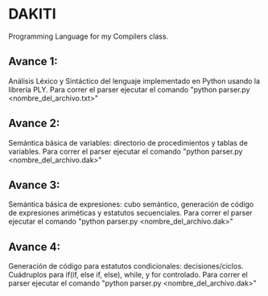 # DAKITI
Programming Language for my Compilers class.


## Avance 1:
Análisis Léxico y Sintáctico del lenguaje implementado en Python usando la librería PLY. Para correr el parser ejecutar el comando "python parser.py <nombre_del_archivo.txt>"

## Avance 2:
Semántica básica de variables: directorio de procedimientos y tablas de variables. Para correr el parser ejecutar el comando "python parser.py <nombre_del_archivo.dak>"

## Avance 3:
Semántica básica de expresiones: cubo semántico, generación de código de expresiones ariméticas y estatutos secuenciales. Para correr el parser ejecutar el comando "python parser.py <nombre_del_archivo.dak>"

## Avance 4:
Generación de código para estatutos condicionales: decisiones/ciclos. Cuádruplos para if(if, else if, else), while, y for controlado. Para correr el parser ejecutar el comando "python parser.py <nombre_del_archivo.dak>"